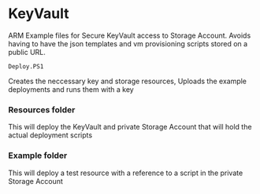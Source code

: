 # KeyVault
ARM Example files for Secure KeyVault access to Storage Account. Avoids having to have the json templates and vm provisioning scripts stored on a public URL.

    Deploy.PS1

Creates the neccessary key and storage resources, Uploads the example deployments and runs them with a key

### Resources folder
This will deploy the KeyVault and private Storage Account that will hold the actual deployment scripts

### Example folder
This will deploy a test resource with a reference to a script in the private Storage Account

